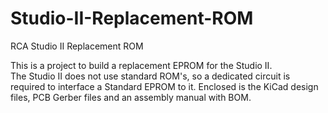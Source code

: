 # Studio-II-Replacement-ROM
RCA Studio II Replacement ROM

This is a project to build a replacement EPROM for the Studio II.  
The Studio II does not use standard ROM's, so a dedicated circuit is required to interface a Standard EPROM to it.
Enclosed is the KiCad design files, PCB Gerber files and an assembly manual with BOM.
